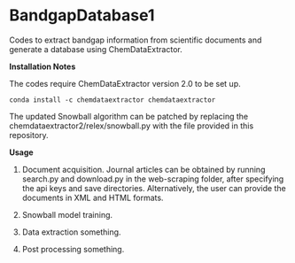 # BandgapDatabase1
Codes to extract bandgap information from scientific documents and generate a database using ChemDataExtractor.

**Installation Notes**

The codes require ChemDataExtractor version 2.0 to be set up.
```
conda install -c chemdataextractor chemdataextractor
```
The updated Snowball algorithm can be patched by replacing the chemdataextractor2/relex/snowball.py with the file provided in this repository. 

**Usage**

1. Document acquisition. Journal articles can be obtained by running search.py and download.py in the web-scraping folder, after specifying the api keys and save directories. Alternatively, the user can provide the documents in XML and HTML formats. 

2. Snowball model training. 

3. Data extraction
  something.

4. Post processing
  something.
